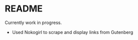 # README

Currently work in progress.


* Used Nokogirl to scrape and display links from Gutenberg

